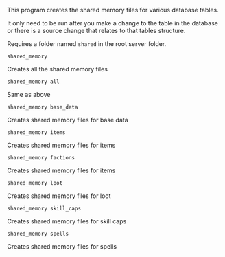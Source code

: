 This program creates the shared memory files for various database tables.

It only need to be run after you make a change to the table in the database or there is a source change that relates to that tables structure.

Requires a folder named `shared` in the root server folder.

    shared_memory

Creates all the shared memory files

    shared_memory all

Same as above

    shared_memory base_data

Creates shared memory files for base data

    shared_memory items

Creates shared memory files for items

    shared_memory factions

Creates shared memory files for items

    shared_memory loot

Creates shared memory files for loot

    shared_memory skill_caps

Creates shared memory files for skill caps

    shared_memory spells

Creates shared memory files for spells

